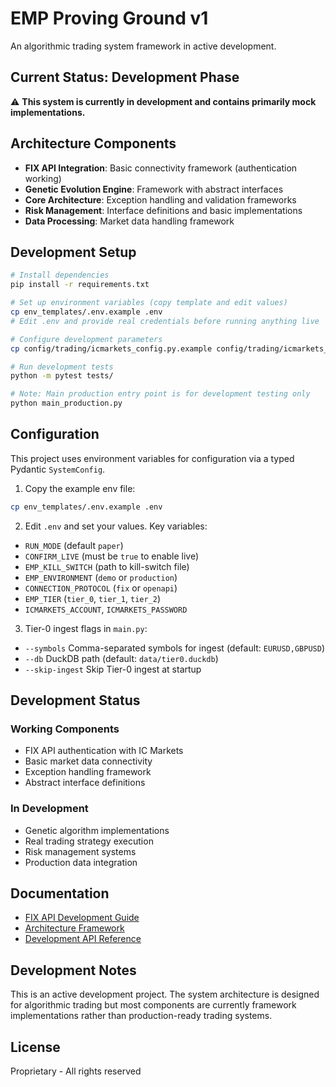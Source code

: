 # EMP Proving Ground v1

An algorithmic trading system framework in active development.

## Current Status: Development Phase

⚠️ **This system is currently in development and contains primarily mock implementations.**

## Architecture Components

- **FIX API Integration**: Basic connectivity framework (authentication working)
- **Genetic Evolution Engine**: Framework with abstract interfaces
- **Core Architecture**: Exception handling and validation frameworks
- **Risk Management**: Interface definitions and basic implementations
- **Data Processing**: Market data handling framework

## Development Setup

```bash
# Install dependencies
pip install -r requirements.txt

# Set up environment variables (copy template and edit values)
cp env_templates/.env.example .env
# Edit .env and provide real credentials before running anything live

# Configure development parameters
cp config/trading/icmarkets_config.py.example config/trading/icmarkets_config.py

# Run development tests
python -m pytest tests/

# Note: Main production entry point is for development testing only
python main_production.py
```

## Configuration

This project uses environment variables for configuration via a typed Pydantic `SystemConfig`.

1) Copy the example env file:

```bash
cp env_templates/.env.example .env
```

2) Edit `.env` and set your values. Key variables:

- `RUN_MODE` (default `paper`)
- `CONFIRM_LIVE` (must be `true` to enable live)
- `EMP_KILL_SWITCH` (path to kill-switch file)
- `EMP_ENVIRONMENT` (`demo` or `production`)
- `CONNECTION_PROTOCOL` (`fix` or `openapi`)
- `EMP_TIER` (`tier_0`, `tier_1`, `tier_2`)
- `ICMARKETS_ACCOUNT`, `ICMARKETS_PASSWORD`

3) Tier-0 ingest flags in `main.py`:

- `--symbols` Comma-separated symbols for ingest (default: `EURUSD,GBPUSD`)
- `--db` DuckDB path (default: `data/tier0.duckdb`)
- `--skip-ingest` Skip Tier-0 ingest at startup

## Development Status

### Working Components
- FIX API authentication with IC Markets
- Basic market data connectivity
- Exception handling framework
- Abstract interface definitions

### In Development
- Genetic algorithm implementations
- Real trading strategy execution
- Risk management systems
- Production data integration

## Documentation

- [FIX API Development Guide](docs/fix_api/FIX_API_MASTER_GUIDE.md)
- [Architecture Framework](docs/architecture/)
- [Development API Reference](docs/api/)

## Development Notes

This is an active development project. The system architecture is designed for algorithmic trading but most components are currently framework implementations rather than production-ready trading systems.

## License

Proprietary - All rights reserved
